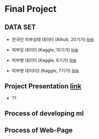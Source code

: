 # Final Project

## DATA SET

- 한국인 피부상태 데이터 (AIhub, 20기가)  [link](https://www.aihub.or.kr/aihubdata/data/view.do?currMenu=&topMenu=&aihubDataSe=data&dataSetSn=71645)

- 피부암 데이터 (Kaggle, 10기가)  [link](https://www.kaggle.com/datasets/andrewmvd/isic-2019)

- 피부병 데이터 (Kaggle, 6기가)  [link](https://www.kaggle.com/datasets/ismailpromus/skin-diseases-image-dataset)

- 피부병 데이터2 (Kaggle, 7기가)  [link](https://www.kaggle.com/datasets/ascanipek/skin-diseases)

## Project Presentation [link](https://docs.google.com/presentation/d/1KoZi7Lba4PqW8EeTFeQRpXGDAW5UB0PrljZSdNT08V8/edit#slide=id.g3286aeb0b69_0_5)
- ??
  
## Process of developing ml

## Process of Web-Page
